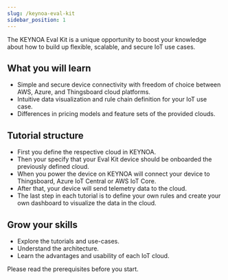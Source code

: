 ```yaml
---
slug: /keynoa-eval-kit
sidebar_position: 1
---
```

The KEYNOA Eval Kit is a unique opportunity to boost your knowledge about how to build up flexible, scalable, and secure IoT use cases.

## What you will learn
- Simple and secure device connectivity with freedom of choice between AWS, Azure, and Thingsboard cloud platforms.
- Intuitive data visualization and rule chain definition for your IoT use case.
- Differences in pricing models and feature sets of the provided clouds.

## Tutorial structure
- First you define the respective cloud in KEYNOA.
- Then your specify that your Eval Kit device should be onboarded the previously defined cloud.
- When you power the device on KEYNOA will connect your device to Thingsboard, Azure IoT Central or AWS IoT Core.
- After that, your device will send telemetry data to the cloud.
- The last step in each tutorial is to define your own rules and create your own dashboard to visualize the data in the cloud.

## Grow your skills
- Explore the tutorials and use-cases.
- Understand the architecture.
- Learn the advantages and usability of each IoT cloud.

Please read the prerequisites before you start.